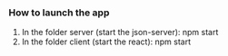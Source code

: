 ### How to launch the app
1. In the folder server (start the json-server): npm start
2. In the folder client (start the react): npm start